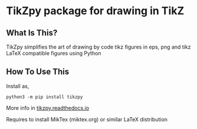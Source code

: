 TikZpy package for drawing in TikZ
==================================

What Is This?
-------------

TikZpy simplifies the art of drawing by code tikz figures in eps, png and tikz LaTeX compatible figures using Python


How To Use This
---------------

Install as,

```
python3 -m pip install tikzpy
```

More info in [tikzpy.readthedocs.io](https://tikzpy.readthedocs.io)

Requires to install MikTex (miktex.org) or similar LaTeX distribution
